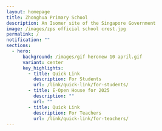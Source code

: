 ```yaml
---
layout: homepage
title: Zhonghua Primary School
description: An Isomer site of the Singapore Government
image: /images/zps official school crest.jpg
permalink: /
notification: ""
sections:
  - hero:
      background: /images/gif heronew 10 april.gif
      variant: center
      key_highlights:
        - title: Quick Link
          description: For Students
          url: /link/quick-link/for-students/
        - title: E-Open House for 2025
          description: ""
          url: ""
        - title: Quick Link
          description: For Teachers
          url: /link/quick-link/for-teachers/
---
```


